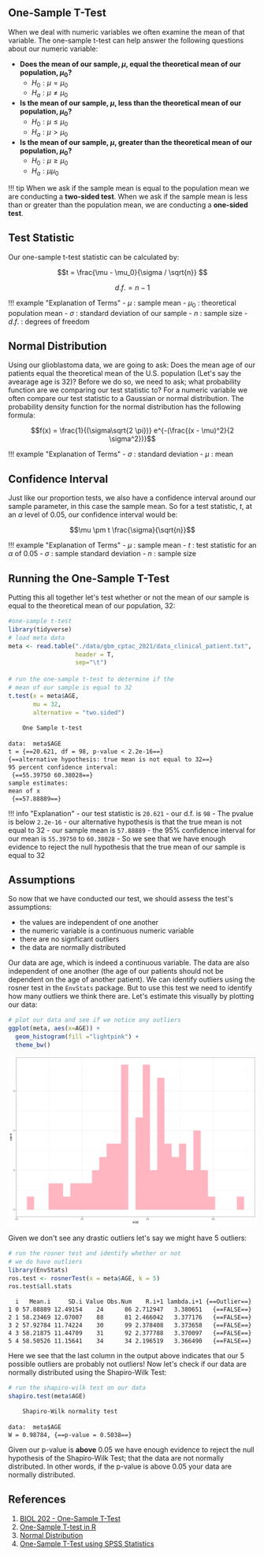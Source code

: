 ## One-Sample T-Test

When we deal with numeric variables we often examine the mean of that variable. The one-sample t-test can help answer the following questions about our 
numeric variable:

- **Does the mean of our sample, $\mu$, equal the theoretical mean of our population, $\mu_0$?**
    - $H_0: \mu = \mu_0$
    - $H_a: \mu \neq \mu_0$
- **Is the mean of our sample, $\mu$, less than the theoretical mean of our population, $\mu_0$?**
    - $H_0: \mu \le \mu_0$
    - $H_a: \mu > \mu_0$
- **Is the mean of our sample, $\mu$, greater than the theoretical mean of our population, $\mu_0$?**
    - $H_0: \mu \ge \mu_0$
    - $H_a: \mu  \mu_0$

!!! tip
    When we ask if the sample mean is equal to the population mean we are conducting a **two-sided test**. When we ask if the sample mean is less than 
    or greater than the population mean, we are conducting a **one-sided test**.

## Test Statistic

Our one-sample t-test statistic can be calculated by:

$$t = \frac{\mu - \mu_0}{\sigma / \sqrt{n}} $$

$$d.f. = n - 1$$

!!! example "Explanation of Terms"
    - $\mu$ : sample mean
    - $\mu_0$ : theoretical population mean
    - $\sigma$ : standard deviation of our sample
    - $n$ : sample size
    - $d.f.$ : degrees of freedom

## Normal Distribution

Using our glioblastoma data, we are going to ask: Does the mean age of our patients equal the theoretical mean of the U.S. population (Let's say the avearage age is 32)? Before we do so, we need to ask; what probability function are we comparing our test statistic to? For a numeric variable we often compare our test statistic to a Gaussian or normal distribution. The probability density function for the normal distribution has the following formula:

$$f(x) = \frac{1}{(\sigma\sqrt{2 \pi})} e^{-(\frac{(x - \mu)^2}{2 \sigma^2})}$$

!!! example "Explanation of Terms"
    - $\sigma$ : standard deviation
    - $\mu$ : mean

## Confidence Interval

Just like our proportion tests, we also have a confidence interval around our sample parameter, in this case the sample mean. So for a test statistic, $t$, at an $\alpha$ level of 0.05, our confidence interval would be:

$$\mu \pm t \frac{\sigma}{\sqrt{n}}$$

!!! example "Explanation of Terms"
    - $\mu$ : sample mean
    - $t$ : test statistic for an $\alpha$ of 0.05
    - $\sigma$ : sample standard deviation
    - $n$ :  sample size

## Running the One-Sample T-Test

Putting this all together let's test whether or not the mean of our sample is equal to the theoretical mean of our population, 32:

```R
#one-sample t-test
library(tidyverse)
# load meta data
meta <- read.table("./data/gbm_cptac_2021/data_clinical_patient.txt",
                   header = T,
                   sep="\t")

# run the one-sample t-test to determine if the
# mean of our sample is equal to 32
t.test(x = meta$AGE,
       mu = 32,
       alternative = "two.sided")
```

```
	One Sample t-test

data:  meta$AGE
t = {==20.621, df = 98, p-value < 2.2e-16==}
{==alternative hypothesis: true mean is not equal to 32==}
95 percent confidence interval:
 {==55.39750 60.38028==}
sample estimates:
mean of x 
 {==57.88889==} 
```

!!! info "Explanation"
    - our test statistic is `20.621`
    - our d.f. is `98`
    - The pvalue is below `2.2e-16`
    - our alternative hypothesis is that the true mean is not equal to 32
    - our sample mean is `57.88889` 
    - the 95% confidence interval for our mean is `55.39750` to `60.38028`
    - So we see that we have enough evidence to reject the null hypothesis that the true mean of our sample is equal to 32
    
## Assumptions

So now that we have conducted our test, we should assess the test's assumptions:

- the values are independent of one another
- the numeric variable is a continuous numeric variable
- there are no signficant outliers
- the data are normally distributed

Our data are age, which is indeed a continuous variable. The data are also independent of one another (the age of our patients should not be dependent on the age of another patient). We can identify outliers using the rosner test in the `EnvStats` package. But to use this test we need to identify how many outliers we think there are. Let's estimate this visually by plotting our data:

```R
# plot our data and see if we notice any outliers
ggplot(meta, aes(x=AGE)) +
  geom_histogram(fill ="lightpink") +
  theme_bw()
```

![](images/one-t-test-data.png)

Given we don't see any drastic outliers let's say we might have 5 outliers:

```R
# run the rosner test and identify whether or not
# we do have outliers
library(EnvStats)
ros.test <- rosnerTest(x = meta$AGE, k = 5)
ros.test$all.stats
```

```
  i   Mean.i     SD.i Value Obs.Num    R.i+1 lambda.i+1 {==Outlier==}
1 0 57.88889 12.49154    24      86 2.712947   3.380651   {==FALSE==}
2 1 58.23469 12.07007    88      81 2.466042   3.377176   {==FALSE==}
3 2 57.92784 11.74224    30      99 2.378408   3.373658   {==FALSE==}
4 3 58.21875 11.44709    31      92 2.377788   3.370097   {==FALSE==}
5 4 58.50526 11.15641    34      34 2.196519   3.366490   {==FALSE==}
```

Here we see that the last column in the output above indicates that our 5 possible outliers are probably not outliers! Now let's check if our data are normally distributed using the Shapiro-Wilk Test:


```R
# run the shapiro-wilk test on our data
shapiro.test(meta$AGE)
```

```
	Shapiro-Wilk normality test

data:  meta$AGE
W = 0.98784, {==p-value = 0.5038==}
```

Given our p-value is **above** 0.05 we have enough evidence to reject the null hypothesis of the Shapiro-Wilk Test; that the data are not normally distributed. In other words, if the p-value is above 0.05 your data are normally distributed.

## References

1. [BIOL 202 - One-Sample T-Test](https://ubco-biology.github.io/BIOL202/onesamp_t_test.html)
2. [One-Sample T-test in R](http://www.sthda.com/english/wiki/one-sample-t-test-in-r)
3. [Normal Distribution](https://en.wikipedia.org/wiki/Normal_distribution)
4. [One-Sample T-Test using SPSS Statistics](https://statistics.laerd.com/spss-tutorials/one-sample-t-test-using-spss-statistics.php)
